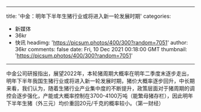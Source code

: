 
---
title: '中金：明年下半年生猪行业或将进入新一轮发展时期'
categories: 
 - 新媒体
 - 36kr
 - 快讯
headimg: 'https://picsum.photos/400/300?random=7051'
author: 36kr
comments: false
date: Fri, 10 Dec 2021 00:18:00 GMT
thumbnail: 'https://picsum.photos/400/300?random=7051'
---

<div>   
中金公司研报指出，展望2022年，本轮猪周期大概率在明年二季度末逐步走出，明年下半年我国生猪行业或将进入新一轮发展时期，猪价大概率逐步回升，中长期来看，我们认为，随着生猪行业产业集中度的不断提升，政策层面对于猪周期的调控会逐步强化，产能或大概率控制在3700-4100万吨（能繁母猪存栏），因此明年下半年生猪（外三元）均价重回20元/千克的概率较小。（第一财经）  
</div>
            